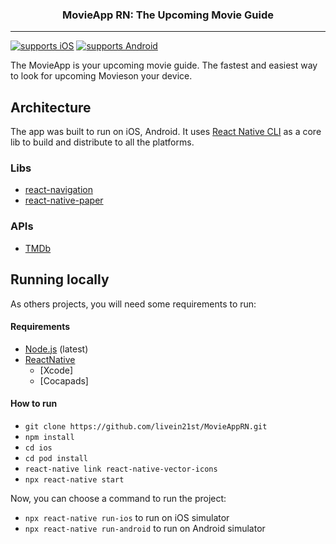 <p align="center">
  <h3 align="center">MovieApp RN: The Upcoming Movie Guide</h3>
</p>

---

[![supports iOS](https://img.shields.io/badge/iOS-4630EB.svg?style=flat-square&logo=APPLE&labelColor=999999&logoColor=fff)](https://expo.io/@murillo94/cine-the-movie-guide)
[![supports Android](https://img.shields.io/badge/Android-4630EB.svg?style=flat-square&logo=ANDROID&labelColor=A4C639&logoColor=fff)](https://expo.io/@murillo94/cine-the-movie-guide)

The MovieApp is your upcoming movie guide. The fastest and easiest way to look for upcoming Movieson your device.

<!-- ![Cine: The Movie Guide](./resources/demo.png) -->

## Architecture

The app was built to run on iOS, Android. It uses [React Native CLI](https://reactnative.dev/docs/environment-setup) as a core lib to build and distribute to all the platforms.

### Libs

- [react-navigation](https://github.com/react-navigation/react-navigation)
- [react-native-paper](https://callstack.github.io/react-native-paper/index.html)

### APIs

- [TMDb](https://developers.themoviedb.org/3/movies/get-upcoming)

## Running locally

As others projects, you will need some requirements to run:

#### Requirements

- [Node.js](https://nodejs.org/) (latest)
- [ReactNative](https://reactnative.dev/docs/environment-setup)
  - [Xcode]
  - [Cocapads]

#### How to run

- `git clone https://github.com/livein21st/MovieAppRN.git`
- `npm install`
- `cd ios`
- `cd pod install`
- `react-native link react-native-vector-icons`
- `npx react-native start`

Now, you can choose a command to run the project:

- `npx react-native run-ios` to run on iOS simulator
- `npx react-native run-android` to run on Android simulator
